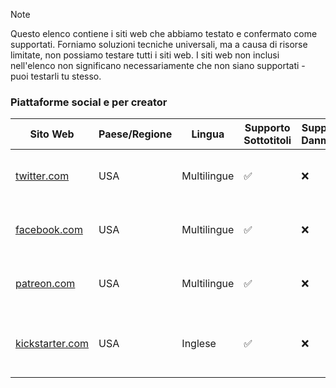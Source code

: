 > [!NOTE]
> Questo elenco contiene i siti web che abbiamo testato e confermato come supportati. Forniamo soluzioni tecniche universali, ma a causa di risorse limitate, non possiamo testare tutti i siti web. I siti web non inclusi nell'elenco non significano necessariamente che non siano supportati - puoi testarli tu stesso.

### Piattaforme social e per creator

| Sito Web                                                              | Paese/Regione | Lingua      | Supporto Sottotitoli | Supporto Danmaku | Descrizione                                           |
| --------------------------------------------------------------------- | ------------- | ----------- | -------------------- | ---------------- | ----------------------------------------------------- |
| <a href="https://twitter.com" target="_blank">twitter.com</a>         | USA           | Multilingue | ✅                   | ❌               | Un servizio di social networking e microblogging      |
| <a href="https://facebook.com" target="_blank">facebook.com</a>       | USA           | Multilingue | ✅                   | ❌               | Il più grande sito di social networking al mondo      |
| <a href="https://patreon.com" target="_blank">patreon.com</a>         | USA           | Multilingue | ✅                   | ❌               | Una piattaforma di membership per creator             |
| <a href="https://kickstarter.com" target="_blank">kickstarter.com</a> | USA           | Inglese     | ✅                   | ❌               | Una piattaforma di crowdfunding per progetti creativi |
